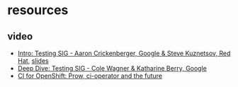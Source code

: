 # resources

## video

* [Intro: Testing SIG - Aaron Crickenberger, Google & Steve Kuznetsov, Red Hat](https://www.youtube.com/watch?v=7-_O41W3FRU), [slides](https://kccna18.sched.com/event/GrbJ/intro-testing-sig-aaron-crickenberger-google-steve-kuznetsov-red-hat)
* [Deep Dive: Testing SIG - Cole Wagner & Katharine Berry, Google](https://www.youtube.com/watch?v=1rwiKDTJILY)
* [CI for OpenShift: Prow, ci-operator and the future](https://www.youtube.com/watch?v=ANy-fZIFVlY)

